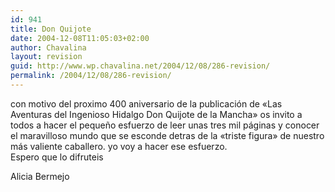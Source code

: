 ```yaml
---
id: 941
title: Don Quijote
date: 2004-12-08T11:05:03+02:00
author: Chavalina
layout: revision
guid: http://www.wp.chavalina.net/2004/12/08/286-revision/
permalink: /2004/12/08/286-revision/
---
```

con motivo del proximo 400 aniversario de la publicaci&oacute;n de «Las Aventuras del Ingenioso Hidalgo Don Quijote de la Mancha» os invito a todos a hacer el peque&ntilde;o esfuerzo de leer unas tres mil p&aacute;ginas y conocer el maravilloso mundo que se esconde detras de la «triste figura» de nuestro m&aacute;s valiente caballero. yo voy a hacer ese esfuerzo.  
Espero que lo difruteis

<span class="alguien">Alicia Bermejo</span>
